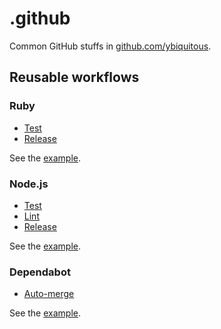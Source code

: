 # .github

Common GitHub stuffs in [github.com/ybiquitous](https://github.com/ybiquitous).

## Reusable workflows

### Ruby

- [Test](.github/workflows/ruby-test-reusable.yml)
- [Release](.github/workflows/ruby-release-reusable.yml)

See the [example](.github/workflows/ruby-ci.yml).

### Node.js

- [Test](.github/workflows/nodejs-test-reusable.yml)
- [Lint](.github/workflows/nodejs-lint-reusable.yml)
- [Release](.github/workflows/nodejs-release-reusable.yml)

See the [example](.github/workflows/nodejs-ci.yml).

### Dependabot

- [Auto-merge](.github/workflows/dependabot-automerge-reusable.yml)

See the [example](.github/workflows/dependabot-automerge.yml).
